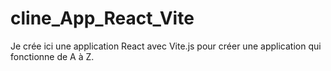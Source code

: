 # cline_App_React_Vite
Je crée ici une application React avec Vite.js pour créer une application qui fonctionne de A à Z.
